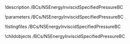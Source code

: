 !description /BCs/NSEnergyInviscidSpecifiedPressureBC

!parameters /BCs/NSEnergyInviscidSpecifiedPressureBC

!listingfiles /BCs/NSEnergyInviscidSpecifiedPressureBC

!childobjects /BCs/NSEnergyInviscidSpecifiedPressureBC

